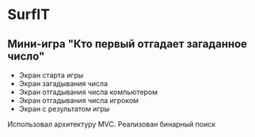 # SurfIT

## Мини-игра "Кто первый отгадает загаданное число"

- Экран старта игры
- Экран загадывания числа
- Экран отгадывания числа компьютером
- Экран отгадывания числа игроком
- Экран с результатом игры

Использовал архитектуру MVC.
Реализован бинарный поиск
